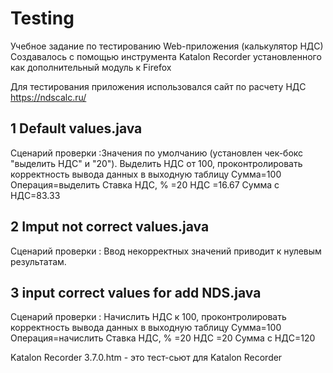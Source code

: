 # Testing
Учебное задание по тестированию Web-приложения (калькулятор НДС)
Создавалось с помощью инструмента Katalon Recorder установленного как дополнительный модуль к Firefox

Для тестирования приложения использовался сайт по расчету НДС https://ndscalc.ru/

1 Default values.java
-
Сценарий проверки :Значения по умолчанию (установлен чек-бокс "выделить НДС" и  "20"). 
Выделить НДС от 100, проконтролировать корректность вывода данных в выходную таблицу
Сумма=100 	Операция=выделить	Ставка НДС, %	 =20	НДС =16.67 Сумма c НДС=83.33

2 Imput not correct values.java
-
Сценарий проверки : Ввод некорректных значений приводит к нулевым результатам.

3 input correct values for add NDS.java
-
Сценарий проверки : Начислить НДС к 100, проконтролировать корректность вывода данных в выходную таблицу
Сумма=100 	Операция=начислить	Ставка НДС, %	 =20	НДС =20 Сумма c НДС=120

Katalon Recorder 3.7.0.htm - это тест-сьют для  Katalon Recorder
